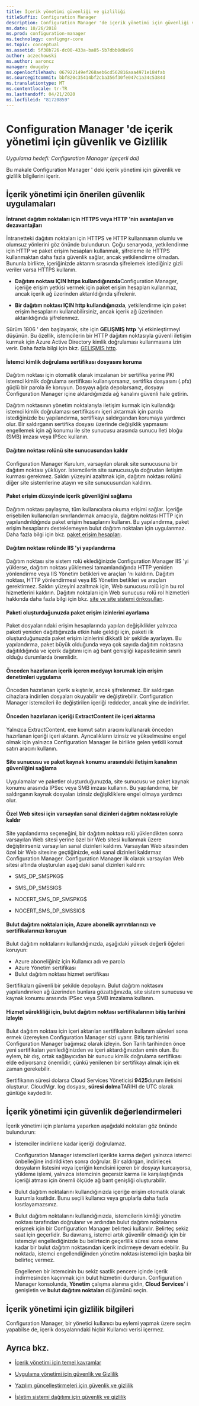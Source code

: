 ```yaml
---
title: İçerik yönetimi güvenliği ve gizliliği
titleSuffix: Configuration Manager
description: Configuration Manager 'de içerik yönetimi için güvenliği ve gizliliği iyileştirin.
ms.date: 10/26/2018
ms.prod: configuration-manager
ms.technology: configmgr-core
ms.topic: conceptual
ms.assetid: 5f38b726-dc00-433a-ba05-5b7dbb0d8e99
author: aczechowski
ms.author: aaroncz
manager: dougeby
ms.openlocfilehash: 067922149ef268aeb6cd562816aaa4971e184fab
ms.sourcegitcommit: bbf820c35414bf2cba356f30fe047c1a34c5384d
ms.translationtype: MT
ms.contentlocale: tr-TR
ms.lasthandoff: 04/21/2020
ms.locfileid: "81720859"
---
```

# <a name="security-and-privacy-for-content-management-in-configuration-manager"></a>Configuration Manager 'de içerik yönetimi için güvenlik ve Gizlilik

*Uygulama hedefi: Configuration Manager (geçerli dal)*

Bu makale Configuration Manager ' deki içerik yönetimi için güvenlik ve gizlilik bilgilerini içerir. 



##  <a name="security-best-practices-for-content-management"></a><a name="BKMK_Security_ContentManagement"></a> İçerik yönetimi için önerilen güvenlik uygulamaları  


#### <a name="advantages-and-disadvantages-of-https-or-http-for-intranet-distribution-points"></a>İntranet dağıtım noktaları için HTTPS veya HTTP 'nin avantajları ve dezavantajları
İntranetteki dağıtım noktaları için HTTPS ve HTTP kullanmanın olumlu ve olumsuz yönlerini göz önünde bulundurun. Çoğu senaryoda, yetkilendirme için HTTP ve paket erişim hesapları kullanmak, şifreleme ile HTTPS kullanmaktan daha fazla güvenlik sağlar, ancak yetkilendirme olmadan. Bununla birlikte, içeriğinizde aktarım sırasında şifrelemek istediğiniz gizli veriler varsa HTTPS kullanın.  

-   **Dağıtım noktası IÇIN https kullandığınızda**Configuration Manager, içeriğe erişim yetkisi vermek için paket erişim hesapları kullanmaz, ancak içerik ağ üzerinden aktarıldığında şifrelenir.  

-   **Bir dağıtım noktası IÇIN http kullandığınızda**, yetkilendirme için paket erişim hesaplarını kullanabilirsiniz, ancak içerik ağ üzerinden aktarıldığında şifrelenmez.  

Sürüm 1806 ' den başlayarak, site için **GELIŞMIŞ http** 'yi etkinleştirmeyi düşünün. Bu özellik, istemcilerin bir HTTP dağıtım noktasıyla güvenli iletişim kurmak için Azure Active Directory kimlik doğrulaması kullanmasına izin verir. Daha fazla bilgi için bkz. [GELIŞMIŞ http](enhanced-http.md).

#### <a name="protect-the-client-authentication-certificate-file"></a>İstemci kimlik doğrulama sertifikası dosyasını koruma
Dağıtım noktası için otomatik olarak imzalanan bir sertifika yerine PKI istemci kimlik doğrulama sertifikası kullanıyorsanız, sertifika dosyasını (.pfx) güçlü bir parola ile koruyun. Dosyayı ağda depolarsanız, dosyayı Configuration Manager içine aktardığınızda ağ kanalını güvenli hale getirin.

Dağıtım noktasının yönetim noktalarıyla iletişim kurmak için kullandığı istemci kimlik doğrulaması sertifikasını içeri aktarmak için parola istediğinizde bu yapılandırma, sertifikayı saldırgandan korumaya yardımcı olur. Bir saldırganın sertifika dosyası üzerinde değişiklik yapmasını engellemek için ağ konumu ile site sunucusu arasında sunucu Ileti bloğu (SMB) imzası veya IPSec kullanın.  

#### <a name="remove-the-distribution-point-role-from-the-site-server"></a>Dağıtım noktası rolünü site sunucusundan kaldır
Configuration Manager Kurulum, varsayılan olarak site sunucusuna bir dağıtım noktası yüklüyor. İstemcilerin site sunucusuyla doğrudan iletişim kurması gerekmez. Saldırı yüzeyini azaltmak için, dağıtım noktası rolünü diğer site sistemlerine atayın ve site sunucusundan kaldırın.  

#### <a name="secure-content-at-the-package-access-level"></a>Paket erişim düzeyinde içerik güvenliğini sağlama
Dağıtım noktası paylaşma, tüm kullanıcılara okuma erişimi sağlar. İçeriğe erişebilen kullanıcıları sınırlandırmak amacıyla, dağıtım noktası HTTP için yapılandırıldığında paket erişim hesaplarını kullanın. Bu yapılandırma, paket erişim hesaplarını desteklemeyen bulut dağıtım noktaları için uygulanmaz. Daha fazla bilgi için bkz. [paket erişim hesapları](accounts.md#package-access-account).

#### <a name="configure-iis-on-the-distribution-point-role"></a>Dağıtım noktası rolünde IIS 'yi yapılandırma
Dağıtım noktası site sistem rolü eklediğinizde Configuration Manager IIS 'yi yüklerse, dağıtım noktası yüklemesi tamamlandığında HTTP yeniden yönlendirme veya IIS Yönetim betikleri ve araçları 'nı kaldırın. Dağıtım noktası, HTTP yönlendirmesi veya IIS Yönetim betikleri ve araçları gerektirmez. Saldırı yüzeyini azaltmak için, Web sunucusu rolü için bu rol hizmetlerini kaldırın.  Dağıtım noktaları için Web sunucusu rolü rol hizmetleri hakkında daha fazla bilgi için bkz. [site ve site sistemi önkoşulları](../configs/site-and-site-system-prerequisites.md).  

#### <a name="set-package-access-permissions-when-you-create-the-package"></a>Paketi oluşturduğunuzda paket erişim izinlerini ayarlama
Paket dosyalarındaki erişim hesaplarında yapılan değişiklikler yalnızca paketi yeniden dağıttığınızda etkin hale geldiği için, paketi ilk oluşturduğunuzda paket erişim izinlerini dikkatli bir şekilde ayarlayın. Bu yapılandırma, paket büyük olduğunda veya çok sayıda dağıtım noktasına dağıtıldığında ve içerik dağıtımı için ağ bant genişliği kapasitesinin sınırlı olduğu durumlarda önemlidir.  

#### <a name="implement-access-controls-to-protect-media-that-contains-prestaged-content"></a>Önceden hazırlanan içerik içeren medyayı korumak için erişim denetimleri uygulama
Önceden hazırlanan içerik sıkıştırılır, ancak şifrelenmez. Bir saldırgan cihazlara indirilen dosyaları okuyabilir ve değiştirebilir. Configuration Manager istemcileri ile değiştirilen içeriği reddeder, ancak yine de indirirler.  

#### <a name="import-prestaged-content-with-extractcontent"></a>Önceden hazırlanan içeriği ExtractContent ile içeri aktarma
Yalnızca ExtractContent. exe komut satırı aracını kullanarak önceden hazırlanan içeriği içeri aktarın. Ayrıcalıkların izinsiz ve yükselmesine engel olmak için yalnızca Configuration Manager ile birlikte gelen yetkili komut satırı aracını kullanın.  

#### <a name="secure-the-communication-channel-between-the-site-server-and-the-package-source-location"></a>Site sunucusu ve paket kaynak konumu arasındaki iletişim kanalının güvenliğini sağlama
Uygulamalar ve paketler oluşturduğunuzda, site sunucusu ve paket kaynak konumu arasında IPSec veya SMB imzası kullanın. Bu yapılandırma, bir saldırganın kaynak dosyaları izinsiz değişikliklere engel olmaya yardımcı olur.  

#### <a name="remove-default-virtual-directories-for-custom-website-with-the-distribution-point-role"></a>Özel Web sitesi için varsayılan sanal dizinleri dağıtım noktası rolüyle kaldır
Site yapılandırma seçeneğini, bir dağıtım noktası rolü yüklendikten sonra varsayılan Web sitesi yerine özel bir Web sitesi kullanmak üzere değiştirirseniz varsayılan sanal dizinleri kaldırın. Varsayılan Web sitesinden özel bir Web sitesine geçtiğinizde, eski sanal dizinleri kaldırmaz Configuration Manager. Configuration Manager ilk olarak varsayılan Web sitesi altında oluşturulan aşağıdaki sanal dizinleri kaldırın:  

-   SMS_DP_SMSPKG$  

-   SMS_DP_SMSSIG$  

-   NOCERT_SMS_DP_SMSPKG$  

-   NOCERT_SMS_DP_SMSSIG$  


#### <a name="for-cloud-distribution-points-protect-your-azure-subscription-details-and-certificates"></a>Bulut dağıtım noktaları için, Azure abonelik ayrıntılarınızı ve sertifikalarınızı koruyun
Bulut dağıtım noktalarını kullandığınızda, aşağıdaki yüksek değerli öğeleri koruyun:
- Azure aboneliğiniz için Kullanıcı adı ve parola
- Azure Yönetim sertifikası 
- Bulut dağıtım noktası hizmet sertifikası

Sertifikaları güvenli bir şekilde depolayın. Bulut dağıtım noktasını yapılandırırken ağ üzerinden bunlara gözattığınızda, site sistem sunucusu ve kaynak konumu arasında IPSec veya SMB imzalama kullanın.  

#### <a name="for-service-continuity-monitor-the-expiry-date-of-the-cloud-distribution-point-certificates"></a>Hizmet sürekliliği için, bulut dağıtım noktası sertifikalarının bitiş tarihini izleyin
Bulut dağıtım noktası için içeri aktarılan sertifikaların kullanım süreleri sona ermek üzereyken Configuration Manager sizi uyarır. Bitiş tarihlerini Configuration Manager bağımsız olarak izleyin. Son Tarih tarihinden önce yeni sertifikaları yenilediğinizden ve içeri aktardığınızdan emin olun. Bu eylem, bir dış, ortak sağlayıcıdan bir sunucu kimlik doğrulama sertifikası elde ediyorsanız önemlidir, çünkü yenilenen bir sertifikayı almak için ek zaman gerekebilir.  

 Sertifikanın süresi dolarsa Cloud Services Yöneticisi **9425**durum iletisini oluşturur. CloudMgr. log dosyası, **süresi dolma**TARIHI de UTC olarak günlüğe kaydedilir.  



## <a name="security-considerations-for-content-management"></a>İçerik yönetimi için güvenlik değerlendirmeleri  

İçerik yönetimi için planlama yaparken aşağıdaki noktaları göz önünde bulundurun:  

-   İstemciler indirilene kadar içeriği doğrulamaz.  

     Configuration Manager istemcileri içerikte karma değeri yalnızca istemci önbelleğine indirildikten sonra doğrular. Bir saldırgan, indirilecek dosyaların listesini veya içeriğin kendisini içeren bir dosyayı kurcaıyorsa, yükleme işlemi, yalnızca istemcinin geçersiz karma ile karşılaştığında içeriği atması için önemli ölçüde ağ bant genişliği oluşturabilir.  

-   Bulut dağıtım noktalarını kullandığınızda içeriğe erişim otomatik olarak kurumla kısıtlıdır. Bunu seçili kullanıcı veya gruplarla daha fazla kısıtlayamazsınız.  

-   Bulut dağıtım noktalarını kullandığınızda, istemcilerin kimliği yönetim noktası tarafından doğrulanır ve ardından bulut dağıtım noktalarına erişmek için bir Configuration Manager belirteci kullanılır. Belirteç sekiz saat için geçerlidir. Bu davranış, istemci artık güvenilir olmadığı için bir istemciyi engellediğinizde bu belirtecin geçerlilik süresi sona erene kadar bir bulut dağıtım noktasından içerik indirmeye devam edebilir. Bu noktada, istemci engellendiğinden yönetim noktası istemci için başka bir belirteç vermez.  

     Engellenen bir istemcinin bu sekiz saatlik pencere içinde içerik indirmesinden kaçınmak için bulut hizmetini durdurun. Configuration Manager konsolunda, **Yönetim** çalışma alanına gidin, **Cloud Services**' i genişletin ve **bulut dağıtım noktaları** düğümünü seçin.  



##  <a name="privacy-information-for-content-management"></a><a name="BKMK_Privacy_ContentManagement"></a> İçerik yönetimi için gizlilik bilgileri  

 Configuration Manager, bir yönetici kullanıcı bu eylemi yapmak üzere seçim yapabilse de, içerik dosyalarındaki hiçbir Kullanıcı verisi içermez.  



## <a name="see-also"></a>Ayrıca bkz.

- [İçerik yönetimi için temel kavramlar](fundamental-concepts-for-content-management.md)  

- [Uygulama yönetimi için güvenlik ve Gizlilik](../../../apps/plan-design/security-and-privacy-for-application-management.md)  

- [Yazılım güncelleştirmeleri için güvenlik ve gizlilik](../../../sum/plan-design/security-and-privacy-for-software-updates.md)  

- [İşletim sistemi dağıtımı için güvenlik ve gizlilik](../../../osd/plan-design/security-and-privacy-for-operating-system-deployment.md)  
